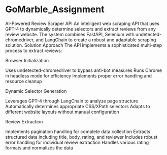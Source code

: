 # GoMarble_Assignment
AI-Powered Review Scraper API
An intelligent web scraping API that uses GPT-4 to dynamically determine selectors and extract reviews from any review website. The system combines FastAPI, Selenium with undetected-chromedriver, and LangChain to create a robust and adaptable scraping solution.
Solution Approach
The API implements a sophisticated multi-step process to extract reviews:

Browser Initialization

Uses undetected-chromedriver to bypass anti-bot measures
Runs Chrome in headless mode for efficiency
Implements proper error handling and resource cleanup


Dynamic Selector Generation

Leverages GPT-4 through LangChain to analyze page structure
Automatically determines appropriate CSS/XPath selectors
Adapts to different website layouts without manual configuration


Review Extraction

Implements pagination handling for complete data collection
Extracts structured data including title, body, rating, and reviewer
Includes robust error handling for individual review extraction
Handles various rating formats and normalizes the data
